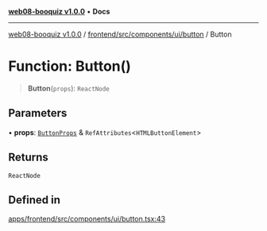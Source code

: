 [**web08-booquiz v1.0.0**](../../../../../../README.md) • **Docs**

***

[web08-booquiz v1.0.0](../../../../../../modules.md) / [frontend/src/components/ui/button](../README.md) / Button

# Function: Button()

> **Button**(`props`): `ReactNode`

## Parameters

• **props**: [`ButtonProps`](../interfaces/ButtonProps.md) & `RefAttributes`\<`HTMLButtonElement`\>

## Returns

`ReactNode`

## Defined in

[apps/frontend/src/components/ui/button.tsx:43](https://github.com/boostcampwm-2024/web08-BooQuiz/blob/7e828c98e22bdcb5cd4d46c7c476fd54ffa246ae/apps/frontend/src/components/ui/button.tsx#L43)
